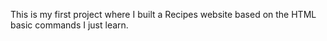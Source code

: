 This is my first project where I built a Recipes website based on the HTML basic commands I just learn.
